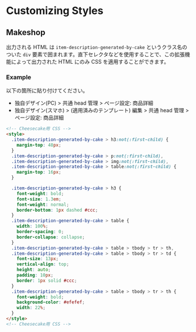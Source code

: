 # Customizing Styles

## Makeshop

出力される HTML は `item-description-generated-by-cake` というクラス名のついた `div` 要素で囲まれます。直下セレクタなどを使用することで、この拡張機能によって出力された HTML にのみ CSS を適用することができます。

### Example

以下の箇所に貼り付けてください。

- 独自デザイン(PC) > 共通 head 管理 > ページ設定: 商品詳細
- 独自デザイン(スマホ) > (適用済みのテンプレート) 編集 > 共通 head 管理 > ページ設定: 商品詳細

```html
<!-- Cheesecake用 CSS -->
<style>
  .item-description-generated-by-cake > h3:not(:first-child) {
    margin-top: 48px;
  }
  .item-description-generated-by-cake > p:not(:first-child),
  .item-description-generated-by-cake > img:not(:first-child),
  .item-description-generated-by-cake > table:not(:first-child) {
    margin-top: 16px;
  }

  .item-description-generated-by-cake > h3 {
    font-weight: bold;
    font-size: 1.3em;
    font-weight: normal;
    border-bottom: 1px dashed #ccc;
  }
  .item-description-generated-by-cake > table {
    width: 100%;
    border-spacing: 0;
    border-collapse: collapse;
  }
  .item-description-generated-by-cake > table > tbody > tr > th,
  .item-description-generated-by-cake > table > tbody > tr > td {
    font-size: 13px;
    vertical-align: top;
    height: auto;
    padding: 10px;
    border: 1px solid #ccc;
  }
  .item-description-generated-by-cake > table > tbody > tr > th {
    font-weight: bold;
    background-color: #efefef;
    width: 22%;
  }
</style>
<!-- Cheesecake用 CSS -->
```
